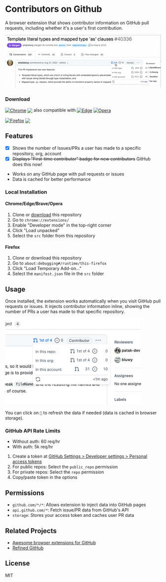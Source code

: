 # Contributors on Github

A browser extension that shows contributor information on GitHub pull requests, including whether it's a user's first contribution.

[![](pr.gif)](https://github.com/babel/babel/pull/3283)

### Download

[link-chrome]: https://chrome.google.com/webstore/detail/github-contributor-stats/cjbacdldhllelehomkmlniifaojgaeph?hl=en 'Version published on Chrome Web Store'
[link-firefox]: https://addons.mozilla.org/en-US/firefox/addon/contributor-on-github/ 'Version published on Mozilla Add-ons'

[<img src="https://raw.githubusercontent.com/alrra/browser-logos/main/src/chrome/chrome_128x128.png" width="48" alt="Chrome" valign="middle">][link-chrome] [<img valign="middle" src="https://img.shields.io/chrome-web-store/v/cjbacdldhllelehomkmlniifaojgaeph.svg?label=%20">][link-chrome] also compatible with [<img src="https://raw.githubusercontent.com/alrra/browser-logos/main/src/edge/edge_48x48.png" width="24" alt="Edge" valign="middle">][link-chrome] [<img src="https://raw.githubusercontent.com/alrra/browser-logos/main/src/opera/opera_48x48.png" width="24" alt="Opera" valign="middle">][link-chrome]

[<img src="https://raw.githubusercontent.com/alrra/browser-logos/main/src/firefox/firefox_128x128.png" width="48" alt="Firefox" valign="middle">][link-firefox] [<img valign="middle" src="https://img.shields.io/amo/v/contributor-on-github.svg?label=%20">][link-firefox]


## Features

- [x] Shows the number of Issues/PRs a user has made to a specific repository, org, account
- [x] ~~Displays "First-time contributor" badge for new contributors~~ GitHub does this now!
- Works on any GitHub page with pull requests or issues
- Data is cached for better performance

### Local Installation

#### Chrome/Edge/Brave/Opera

1. Clone or [download](https://github.com/hzoo/contributors-on-github/archive/refs/heads/master.zip) this repository
2. Go to `chrome://extensions/`
3. Enable "Developer mode" in the top-right corner
4. Click "Load unpacked"
5. Select the `src` folder from this repository

#### Firefox

1. Clone or download this repository
2. Go to `about:debugging#/runtime/this-firefox`
3. Click "Load Temporary Add-on…"
4. Select the `manifest.json` file in the `src` folder

## Usage

Once installed, the extension works automatically when you visit GitHub pull requests or issues. It injects contributor information inline, showing the number of PRs a user has made to that specific repository.

[![](pr.png)](https://github.com/jscs-dev/node-jscs/pull/2180)

You can click on `🔄` to refresh the data if needed (data is cached in browser storage).

### GitHub API Rate Limits

- Without auth: 60 req/hr
- With auth: 5k req/hr

1. Create a token at [GitHub Settings > Developer settings > Personal access tokens](https://github.com/settings/tokens)
2. For public repos: Select the `public_repo` permission
3. For private repos: Select the `repo` permission
4. Copy/paste token in the options

## Permissions

- `github.com/*/*`: Allows extension to inject data into GitHub pages
- `api.github.com/*`: Fetch issue/PR data from GitHub's API
- `storage`: Stores your access token and caches user PR data

## Related Projects

- [Awesome browser extensions for GitHub](https://github.com/stefanbuck/awesome-browser-extensions-for-github)
- [Refined GitHub](https://github.com/sindresorhus/refined-github/)

## License

MIT
